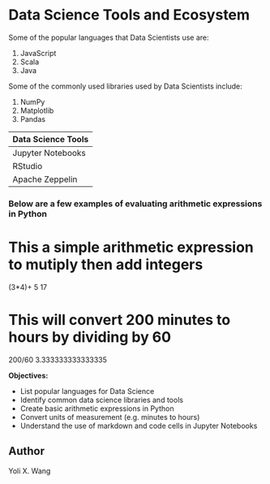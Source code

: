 # Data Science Tools and Ecosystem

Some of the popular languages that Data Scientists use are:
1. JavaScript
2. Scala
3. Java

Some of the commonly used libraries used by Data Scientists include:
1. NumPy 
2. Matplotlib 
3. Pandas 


| Data Science Tools |
|-------------------|
| Jupyter Notebooks |
| RStudio |
| Apache Zeppelin |


### Below are a few examples of evaluating arithmetic expressions in Python
# This a simple arithmetic expression to mutiply then add integers
(3*4)+ 5
17

# This will convert 200 minutes to hours by dividing by 60
200/60
3.333333333333335

**Objectives:**

- List popular languages for Data Science
- Identify common data science libraries and tools
- Create basic arithmetic expressions in Python
- Convert units of measurement (e.g. minutes to hours)
- Understand the use of markdown and code cells in Jupyter Notebooks

## Author
Yoli X. Wang
